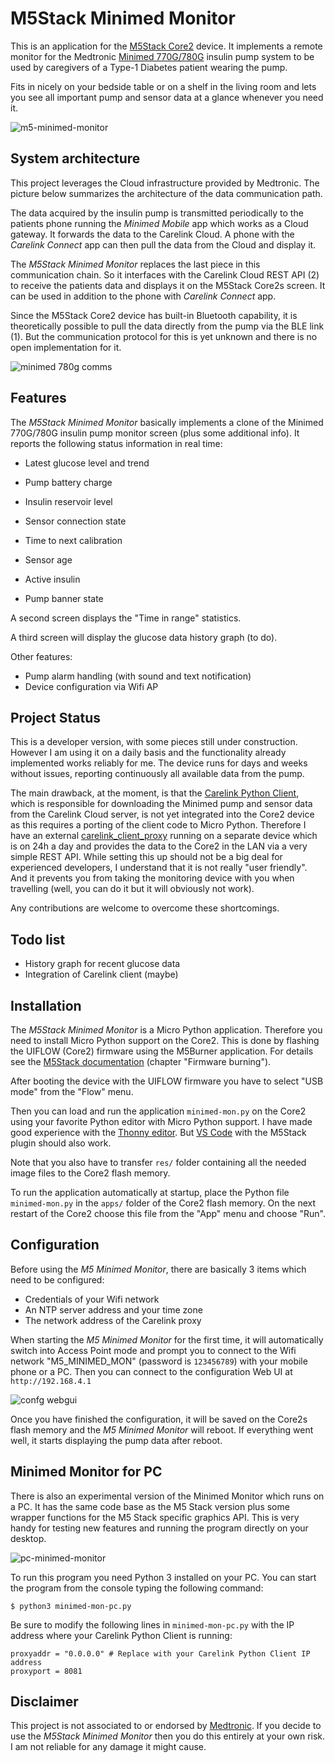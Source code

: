 # M5Stack Minimed Monitor
This is an application for the [M5Stack Core2](https://shop.m5stack.com/collections/m5-core/products/m5stack-core2-esp32-iot-development-kit?variant=35960244109476) device. It implements a remote monitor for the Medtronic [Minimed 770G/780G](https://www.medtronicdiabetes.com/products/minimed-770g-insulin-pump-system)  insulin pump system to be used by caregivers of a Type-1 Diabetes patient wearing the pump.

Fits in nicely on your bedside table or on a shelf in the living room and lets you see all important pump and sensor data at a glance whenever you need it.



![m5-minimed-monitor](img/m5-minimed-monitor.jpg)



## System architecture

This project leverages the Cloud infrastructure provided by Medtronic. The picture below summarizes the architecture of the data communication path.

The data acquired by the insulin pump is transmitted periodically to the patients phone running the *Minimed Mobile* app which works as a Cloud gateway. It forwards the data to the Carelink Cloud. A phone with the *Carelink Connect* app can then pull the data from the Cloud and display it.

The *M5Stack Minimed Monitor* replaces the last piece in this communication chain. So it interfaces with the Carelink Cloud REST API (2) to receive the patients data and displays it on the M5Stack Core2s screen. It can be used in addition to the phone with *Carelink Connect* app.

Since the M5Stack Core2 device has built-in Bluetooth capability, it is theoretically possible to pull the data directly from the pump via the BLE link (1). But the communication protocol for this is yet unknown and there is no open implementation for it.



![minimed 780g comms](img/minimed-780g-comms.png)

## Features

The *M5Stack Minimed Monitor* basically implements a clone of the Minimed 770G/780G insulin pump monitor screen (plus some additional info). It reports the following status information in real time:

* Latest glucose level and trend

* Pump battery charge

* Insulin reservoir level

* Sensor connection state

* Time to next calibration

* Sensor age

* Active insulin

* Pump banner state

  

A second screen displays the "Time in range" statistics. 

A third screen will display the glucose data history graph (to do).



Other features:

* Pump alarm handling (with sound and text notification)
* Device configuration via Wifi AP



## Project Status

This is a developer version, with some pieces still under construction. However I am using it on a daily basis and the functionality already implemented works reliably for me. The device runs for days and weeks without issues, reporting continuously all available data from the pump.

The main drawback, at the moment, is that the [Carelink Python Client](https://github.com/ondrej1024/carelink-python-client), which is responsible for downloading the Minimed pump and sensor data from the Carelink Cloud server, is not yet integrated into the Core2 device as this requires a porting of the client code to Micro Python. Therefore I have an external [carelink_client_proxy](https://github.com/ondrej1024/carelink-python-client/blob/main/carelink_client_proxy.py) running on a separate device which is on 24h a day and provides the data to the Core2 in the LAN via a very simple REST API. While setting this up should not be a big deal for experienced developers, I understand that it is not really "user friendly". And it prevents you from taking the monitoring device with you when travelling (well, you can do it but it will obviously not work). 

Any contributions are welcome to overcome these shortcomings.



## Todo list

* History graph for recent glucose data
* Integration of Carelink client (maybe)



## Installation

The *M5Stack Minimed Monitor* is a Micro Python application. Therefore you need to install Micro Python support on the Core2. This is done by flashing the UIFLOW (Core2) firmware using the M5Burner application. For details see the [M5Stack documentation](https://docs.m5stack.com/en/quick_start/m5core/m5stack_core_get_started_MicroPython) (chapter "Firmware burning").

After booting the device with the UIFLOW firmware you have to select "USB mode" from the "Flow" menu.

Then you can load and run the application  `minimed-mon.py`  on the Core2 using your favorite Python editor with Micro Python support. I have made good experience with the [Thonny editor](https://thonny.org). But [VS Code](https://code.visualstudio.com) with the M5Stack plugin should also work. 

Note that you also have to transfer `res/` folder containing all the needed image files to the Core2 flash memory.

To run the application automatically at startup, place the Python file `minimed-mon.py` in the `apps/` folder of the Core2 flash memory. On the next restart of the Core2 choose this file from the "App" menu and choose "Run".



## Configuration

Before using the *M5 Minimed Monitor*, there are basically 3 items which need to be configured:

* Credentials of your Wifi network
* An NTP server address and your time zone
* The network address of the Carelink proxy

When starting the *M5 Minimed Monitor* for the first time, it will automatically switch into Access Point mode and prompt you to connect to the Wifi network "M5_MINIMED_MON" (password is `123456789`) with your mobile phone or a PC. Then you can connect to the configuration Web UI at `http://192.168.4.1`

![confg webgui](img/config-webgui.png)



Once you have finished the configuration, it will be saved on the Core2s flash memory and the *M5 Minimed Monitor* will reboot. If everything went well, it starts displaying the pump data after reboot.



## Minimed Monitor for PC

There is also an experimental version of the Minimed Monitor which runs on a PC. It has the same code base as the M5 Stack version plus some wrapper functions for the M5 Stack specific graphics API. This is very handy for testing new features and running the program directly on your desktop.

![pc-minimed-monitor](img/pc-minimed-monitor.png)



To run this program you need Python 3 installed on your PC. You can start the program from the console typing the following command: 

```
$ python3 minimed-mon-pc.py
```

Be sure to modify the following lines in `minimed-mon-pc.py` with the IP address where your Carelink Python Client is running:

```
proxyaddr = "0.0.0.0" # Replace with your Carelink Python Client IP address
proxyport = 8081 
```



## Disclaimer

This project is not associated to or endorsed by [Medtronic](https://www.medtronicdiabetes.com). If you decide to use the *M5Stack Minimed Monitor* then you do this entirely at your own risk. I am not reliable for any damage it might cause. 

